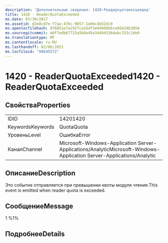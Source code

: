 ```yaml
---
description: 'Дополнительные сведения: 1420-Реадеркуотаексцеедед'
title: 1420 - ReaderQuotaExceeded
ms.date: 03/30/2017
ms.assetid: d2e8cd7e-f7aa-476c-9857-1e04c4b52dc0
ms.openlocfilehash: 876851e7a1927ca164f3e040d6bbce65b24b3058
ms.sourcegitcommit: ddf7edb67715a5b9a45e3dd44536dabc153c1de0
ms.translationtype: MT
ms.contentlocale: ru-RU
ms.lasthandoff: 02/06/2021
ms.locfileid: "99645572"
---
```

# <a name="1420---readerquotaexceeded"></a><span data-ttu-id="2db55-103">1420 - ReaderQuotaExceeded</span><span class="sxs-lookup"><span data-stu-id="2db55-103">1420 - ReaderQuotaExceeded</span></span>

## <a name="properties"></a><span data-ttu-id="2db55-104">Свойства</span><span class="sxs-lookup"><span data-stu-id="2db55-104">Properties</span></span>  
  
|||  
|-|-|  
|<span data-ttu-id="2db55-105">ID</span><span class="sxs-lookup"><span data-stu-id="2db55-105">ID</span></span>|<span data-ttu-id="2db55-106">1420</span><span class="sxs-lookup"><span data-stu-id="2db55-106">1420</span></span>|  
|<span data-ttu-id="2db55-107">Keywords</span><span class="sxs-lookup"><span data-stu-id="2db55-107">Keywords</span></span>|<span data-ttu-id="2db55-108">Quota</span><span class="sxs-lookup"><span data-stu-id="2db55-108">Quota</span></span>|  
|<span data-ttu-id="2db55-109">Уровень</span><span class="sxs-lookup"><span data-stu-id="2db55-109">Level</span></span>|<span data-ttu-id="2db55-110">Ошибка</span><span class="sxs-lookup"><span data-stu-id="2db55-110">Error</span></span>|  
|<span data-ttu-id="2db55-111">Канал</span><span class="sxs-lookup"><span data-stu-id="2db55-111">Channel</span></span>|<span data-ttu-id="2db55-112">Microsoft-Windows-Application Server-Applications/Analytic</span><span class="sxs-lookup"><span data-stu-id="2db55-112">Microsoft-Windows-Application Server-Applications/Analytic</span></span>|  
  
## <a name="description"></a><span data-ttu-id="2db55-113">Описание</span><span class="sxs-lookup"><span data-stu-id="2db55-113">Description</span></span>  

 <span data-ttu-id="2db55-114">Это событие отправляется при превышении квоты модуля чтения.</span><span class="sxs-lookup"><span data-stu-id="2db55-114">This event is emitted when reader quota is exceeded.</span></span>  
  
## <a name="message"></a><span data-ttu-id="2db55-115">Сообщение</span><span class="sxs-lookup"><span data-stu-id="2db55-115">Message</span></span>  

 <span data-ttu-id="2db55-116">1 %</span><span class="sxs-lookup"><span data-stu-id="2db55-116">1%</span></span>  
  
## <a name="details"></a><span data-ttu-id="2db55-117">Подробнее</span><span class="sxs-lookup"><span data-stu-id="2db55-117">Details</span></span>

